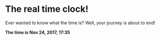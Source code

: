 # The real time clock!

Ever wanted to know what the time is? Well, your journey is about to end!

**The time is Nov 24, 2017, 17:35**